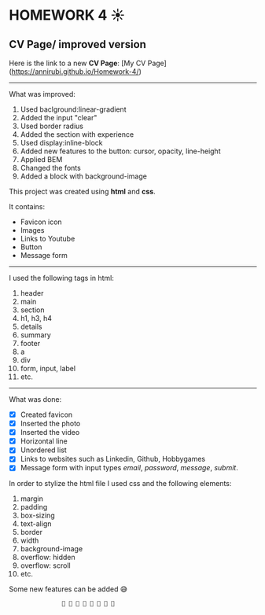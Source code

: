 # HOMEWORK 4 ☀
## CV Page/ improved version
Here is the link to a new **CV Page**:
[My CV Page] (https://annirubi.github.io/Homework-4/)

___
What was improved:
1. Used baclground:linear-gradient
2. Added the input "clear"
3. Used border radius
4. Added the section with experience
5. Used display:inline-block
6. Added new features to the button: cursor, opacity, line-height
7. Applied BEM 
8. Changed the fonts
9. Added a block with background-image



This project was created using **html** and **css**. 

It contains:

* Favicon icon
* Images
* Links to Youtube
* Button
* Message form

____

I used the following tags in html:

1. header
2. main
3. section
4. h1, h3, h4
5. details
6. summary
7. footer
8. a
9. div
10. form, input, label
11. etc.


____

What was done:

- [X] Created favicon
- [X] Inserted the photo
- [X] Inserted the video
- [X] Horizontal line
- [X] Unordered list
- [X] Links to websites such as Linkedin, Github, Hobbygames
- [X] Message form with input types *email*, *password*, *message*, *submit*.

In order to stylize the html file I used css and the following elements:
1. margin
2. padding
3. box-sizing
4. text-align
5. border
6. width
7. background-image
8. overflow: hidden
9. overflow: scroll
10. etc.

Some new features can be added :sweat_smile:

                   🌟 🌟 🌟 🌟 🌟 🌟 🌟 🌟